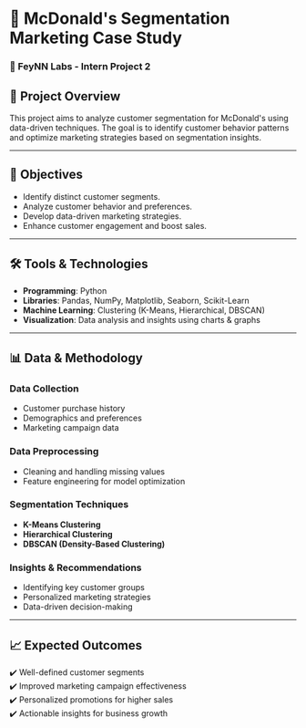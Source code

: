 # 🍔 McDonald's Segmentation Marketing Case Study  
### 📌 FeyNN Labs - Intern Project 2  

## 📖 Project Overview  
This project aims to analyze customer segmentation for McDonald's using data-driven techniques. The goal is to identify customer behavior patterns and optimize marketing strategies based on segmentation insights.

---

## 🎯 Objectives  
- Identify distinct customer segments.  
- Analyze customer behavior and preferences.  
- Develop data-driven marketing strategies.  
- Enhance customer engagement and boost sales.  

---

## 🛠️ Tools & Technologies  
- **Programming**: Python  
- **Libraries**: Pandas, NumPy, Matplotlib, Seaborn, Scikit-Learn  
- **Machine Learning**: Clustering (K-Means, Hierarchical, DBSCAN)  
- **Visualization**: Data analysis and insights using charts & graphs  

---

## 📊 Data & Methodology  
### **Data Collection**  
- Customer purchase history  
- Demographics and preferences  
- Marketing campaign data  

### **Data Preprocessing**  
- Cleaning and handling missing values  
- Feature engineering for model optimization  

### **Segmentation Techniques**  
- **K-Means Clustering**  
- **Hierarchical Clustering**  
- **DBSCAN (Density-Based Clustering)**  

### **Insights & Recommendations**  
- Identifying key customer groups  
- Personalized marketing strategies  
- Data-driven decision-making  

---

## 📈 Expected Outcomes  
✔️ Well-defined customer segments  
✔️ Improved marketing campaign effectiveness  
✔️ Personalized promotions for higher sales  
✔️ Actionable insights for business growth  



